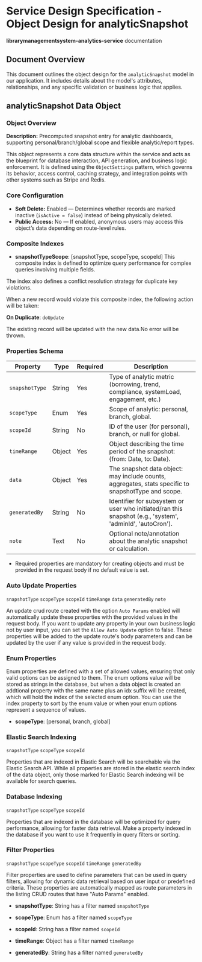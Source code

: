 # Service Design Specification - Object Design for analyticSnapshot

**librarymanagementsystem-analytics-service** documentation

## Document Overview

This document outlines the object design for the `analyticSnapshot` model in our application. It includes details about the model's attributes, relationships, and any specific validation or business logic that applies.

## analyticSnapshot Data Object

### Object Overview

**Description:** Precomputed snapshot entry for analytic dashboards, supporting personal/branch/global scope and flexible analytic/report types.

This object represents a core data structure within the service and acts as the blueprint for database interaction, API generation, and business logic enforcement.
It is defined using the `ObjectSettings` pattern, which governs its behavior, access control, caching strategy, and integration points with other systems such as Stripe and Redis.

### Core Configuration

- **Soft Delete:** Enabled — Determines whether records are marked inactive (`isActive = false`) instead of being physically deleted.
- **Public Access:** No — If enabled, anonymous users may access this object’s data depending on route-level rules.

### Composite Indexes

- **snapshotTypeScope**: [snapshotType, scopeType, scopeId]
  This composite index is defined to optimize query performance for complex queries involving multiple fields.

The index also defines a conflict resolution strategy for duplicate key violations.

When a new record would violate this composite index, the following action will be taken:

**On Duplicate**: `doUpdate`

The existing record will be updated with the new data.No error will be thrown.

### Properties Schema

| Property       | Type   | Required | Description                                                                                                                       |
| -------------- | ------ | -------- | --------------------------------------------------------------------------------------------------------------------------------- |
| `snapshotType` | String | Yes      | Type of analytic metric (borrowing, trend, compliance, systemLoad, engagement, etc.)                                              |
| `scopeType`    | Enum   | Yes      | Scope of analytic: personal, branch, global.                                                                                      |
| `scopeId`      | String | No       | ID of the user (for personal), branch, or null for global.                                                                        |
| `timeRange`    | Object | Yes      | Object describing the time period of the snapshot: {from: Date, to: Date}.                                                        |
| `data`         | Object | Yes      | The snapshot data object: may include counts, aggregates, stats specific to snapshotType and scope.                               |
| `generatedBy`  | String | No       | Identifier for subsystem or user who initiated/ran this snapshot (e.g., &#39;system&#39;, &#39;adminId&#39;, &#39;autoCron&#39;). |
| `note`         | Text   | No       | Optional note/annotation about the analytic snapshot or calculation.                                                              |

- Required properties are mandatory for creating objects and must be provided in the request body if no default value is set.

### Auto Update Properties

`snapshotType` `scopeType` `scopeId` `timeRange` `data` `generatedBy` `note`

An update crud route created with the option `Auto Params` enabled will automatically update these properties with the provided values in the request body.
If you want to update any property in your own business logic not by user input, you can set the `Allow Auto Update` option to false.
These properties will be added to the update route's body parameters and can be updated by the user if any value is provided in the request body.

### Enum Properties

Enum properties are defined with a set of allowed values, ensuring that only valid options can be assigned to them.
The enum options value will be stored as strings in the database,
but when a data object is created an addtional property with the same name plus an idx suffix will be created, which will hold the index of the selected enum option.
You can use the index property to sort by the enum value or when your enum options represent a sequence of values.

- **scopeType**: [personal, branch, global]

### Elastic Search Indexing

`snapshotType` `scopeType` `scopeId`

Properties that are indexed in Elastic Search will be searchable via the Elastic Search API.
While all properties are stored in the elastic search index of the data object, only those marked for Elastic Search indexing will be available for search queries.

### Database Indexing

`snapshotType` `scopeType` `scopeId`

Properties that are indexed in the database will be optimized for query performance, allowing for faster data retrieval.
Make a property indexed in the database if you want to use it frequently in query filters or sorting.

### Filter Properties

`snapshotType` `scopeType` `scopeId` `timeRange` `generatedBy`

Filter properties are used to define parameters that can be used in query filters, allowing for dynamic data retrieval based on user input or predefined criteria.
These properties are automatically mapped as route parameters in the listing CRUD routes that have "Auto Params" enabled.

- **snapshotType**: String has a filter named `snapshotType`

- **scopeType**: Enum has a filter named `scopeType`

- **scopeId**: String has a filter named `scopeId`

- **timeRange**: Object has a filter named `timeRange`

- **generatedBy**: String has a filter named `generatedBy`
